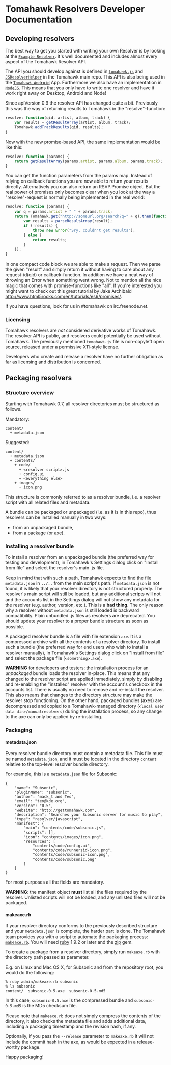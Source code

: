 # Tomahawk Resolvers Developer Documentation

## Developing resolvers

The best way to get you started with writing your own Resolver is by looking at the [`Example Resolver`](https://github.com/tomahawk-player/tomahawk-resolvers/tree/master/examples/javascript). It's well documented and includes almost every aspect of the Tomahawk Resolver API.

The API you should develop against is defined in [`tomahawk.js`](https://github.com/tomahawk-player/tomahawk/blob/master/data/js/tomahawk.js) and [`JSResolverHelper`](https://github.com/tomahawk-player/tomahawk/blob/master/src/libtomahawk/resolvers/JSResolverHelper.h) in the Tomahawk main repo. This API is also being used in the [`Tomahawk Android`](https://github.com/tomahawk-player/tomahawk-android) App. Furthermore we also have an implementation in [`NodeJS`](https://github.com/xhochy/node-tomahawkjs). This means that you only have to write one resolver and have it work right away on Desktop, Android and Node!

Since apiVersion 0.9 the resolver API has changed quite a bit.
Previously this was the way of returning results to Tomahawk in the "resolve"-function:
```javascript
resolve: function(qid, artist, album, track) {
    var results = getResultArray(artist, album, track);
    Tomahawk.addTrackResults(qid, results);
}
```
Now with the new promise-based API, the same implementation would be like this:  
```javascript
resolve: function (params) {
    return getResultArray(params.artist, params.album, params.track);
}
```
You can get the function parameters from the params map. Instead of relying on callback functions you are now able to return your results directly. Alternatively you can also return an RSVP.Promise object. But the real power of promises only becomes clear when you look at the way a "resolve"-request is normally being implemented in the real world:  
```javascript
resolve: function (params) {
    var q = params.artist + " " + params.track;
    return Tomahawk.get("http://someurl.org/search?q=" + q).then(function (result) {
        var results = parseResultArray(result);
        if (!results) {
            throw new Error("Sry, couldn't get results");
        } else {
            return results;
        }
    });
}
```
In one compact code block we are able to make a request. Then we parse the given "result" and simply return it without having to care about any request-id(qid) or callback-function. In addition we have a neat way of throwing an Error when something went wrong. Not to mention all the nice magic that comes with promise-functions like "all". If you're interested you might want to check out this great tutorial by Jake Archibald http://www.html5rocks.com/en/tutorials/es6/promises/. 

If you have questions, look for us in #tomahawk on irc.freenode.net.

### Licensing

Tomahawk resolvers are _not_ considered derivative works of Tomahawk. The resolver API is public, and resolvers could potentially be used without Tomahawk. The previously mentioned `tomahawk.js` file is non-copyleft open source, released under a permissive X11-style license.

Developers who create and release a resolver have no further obligation as far as licensing and distribution is concerned.

## Packaging resolvers

### Structure overview

Starting with Tomahawk 0.7, all resolver directories must be structured as follows.

Mandatory:
```
content/
  + metadata.json
```
Suggested:
```
content/
  + metadata.json
  + contents/
    + code/
      + <resolver script>.js
      + config.ui
      + <everything else>
    + images/
      + icon.png
```

This structure is commonly referred to as a resolver bundle, i.e. a resolver script with all related files and metadata.

A bundle can be packaged or unpackaged (i.e. as it is in this repo), thus resolvers can be installed manually in two ways:
* from an unpackaged bundle,
* from a package (or axe).

### Installing a resolver bundle

To install a resolver from an unpackaged bundle (the preferred way for testing and development), in Tomahawk's Settings dialog click on "Install from file" and select the resolver's main .js file.

Keep in mind that with such a path, Tomahawk expects to find the file `metadata.json` in `../..` from the main script's path. If `metadata.json` is not found, it is likely that your resolver directory is not structured properly. The resolver's main script will still be loaded, but any additional scripts will not and the accounts list in the Settings dialog will not show any metadata for the resolver (e.g. author, version, etc.). This is a **bad thing**. The only reason why a resolver without `metadata.json` is still loaded is backward compatibility. Plain unbundled .js files as resolvers are deprecated. You should update your resolver to a proper bundle structure as soon as possible.

A packaged resolver bundle is a file with file extension `axe`. It is a compressed archive with all the contents of a resolver directory. To install such a bundle (the preferred way for end users who wish to install a resolver manually), in Tomahawk's Settings dialog click on "Install from file" and select the package file (`<something>.axe`).

**WARNING** for developers and testers: the installation process for an *unpackaged* bundle loads the resolver in-place. This means that any changed to the resolver script are applied immediately, simply by disabling and re-enabling the "installed" resolver with the account's checkbox in the accounts list. There is usually no need to remove and re-install the resolver. This also means that changes to the directory structure may make the resolver stop functioning. On the other hand, packaged bundles (axes) are decompressed and copied to a Tomahawk-managed directory (`<local user data dir>/manualresolvers`) during the installation process, so any change to the axe can only be applied by re-installing.

### Packaging

#### metadata.json

Every resolver bundle directory must contain a metadata file. This file must be named `metadata.json`, and it must be located in the directory `content` relative to the top-level resolver bundle directory.

For example, this is a `metadata.json` file for Subsonic:
```
{
    "name": "Subsonic",
    "pluginName": "subsonic",
    "author": "mack_t and Teo",
    "email": "teo@kde.org",
    "version": "0.5",
    "website": "http://gettomahawk.com",
    "description": "Searches your Subsonic server for music to play",
    "type": "resolver/javascript",
    "manifest": {
        "main": "contents/code/subsonic.js",
        "scripts": [],
        "icon": "contents/images/icon.png",
        "resources": [
            "contents/code/config.ui",
            "contents/code/runnersid-icon.png",
            "contents/code/subsonic-icon.png",
            "contents/code/subsonic.png"
        ]
    }
}
```

For most purposes all the fields are mandatory.

**WARNING**: the manifest object **must** list all the files required by the resolver. Unlisted scripts will not be loaded, and any unlisted files will not be packaged.

#### makeaxe.rb

If your resolver directory conforms to the previously described structure and your `metadata.json` is complete, the harder part is done. The Tomahawk team provides you with a script to automate the packaging process: [`makeaxe.rb`](admin/makeaxe.rb). You will need [ruby](http://www.ruby-lang.org/en/) 1.9.2 or later and the [zip](https://rubygems.org/gems/zip) gem.

To create a package from a resolver directory, simply run `makeaxe.rb` with the directory path passed as parameter.

E.g. on Linux and Mac OS X, for Subsonic and from the repository root, you would do the following:
```
% ruby admin/makeaxe.rb subsonic
% ls subsonic
content/  subsonic-0.5.axe  subsonic-0.5.md5
```
In this case, `subsonic-0.5.axe` is the compressed bundle and `subsonic-0.5.md5` is the MD5 checksum file.

Please note that `makeaxe.rb` does not simply compress the contents of the directory, it also checks the metadata file and adds additional data, including a packaging timestamp and the revision hash, if any.

Optionally, if you pass the `--release` parameter to `makeaxe.rb` it will not include the commit hash in the axe, as would be expected in a release-worthy package.

Happy packaging!
